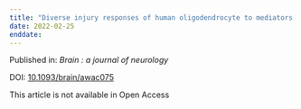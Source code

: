 ```yaml
---
title: "Diverse injury responses of human oligodendrocyte to mediators implicated in multiple sclerosis."
date: 2022-02-25
enddate:
---
```


Published in: *Brain : a journal of neurology*

DOI: [10.1093/brain/awac075](https://doi.org/10.1093/brain/awac075)

This article is not available in Open Access


